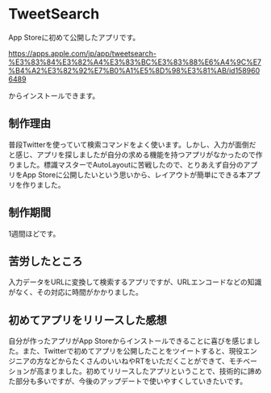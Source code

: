 # TweetSearch
App Storeに初めて公開したアプリです。

https://apps.apple.com/jp/app/tweetsearch-%E3%83%84%E3%82%A4%E3%83%BC%E3%83%88%E6%A4%9C%E7%B4%A2%E3%82%92%E7%B0%A1%E5%8D%98%E3%81%AB/id1589606489

からインストールできます。

## 制作理由
普段Twitterを使っていて検索コマンドをよく使います。しかし、入力が面倒だと感じ、アプリを探しましたが自分の求める機能を持つアプリがなかったので作りました。標識マスターでAutoLayoutに苦戦したので、とりあえず自分のアプリをApp Storeに公開したいという思いから、レイアウトが簡単にできる本アプリを作りました。

## 制作期間
1週間ほどです。

## 苦労したところ
入力データをURLに変換して検索するアプリですが、URLエンコードなどの知識がなく、その対応に時間がかかりました。

## 初めてアプリをリリースした感想
自分が作ったアプリがApp Storeからインストールできることに喜びを感じました。また、Twitterで初めてアプリを公開したことをツイートすると、現役エンジニアの方などからたくさんのいいねやRTをいただくことができて、モチベーションが高まりました。初めてリリースしたアプリということで、技術的に諦めた部分も多いですが、今後のアップデートで使いやすくしていきたいです。
